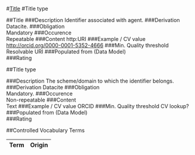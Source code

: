 #[Title](#title-1)
#Title type

##Title
###Description
Identifier associated with agent.
###Derivation
Datacite.
###Obligation	
Mandatory
###Occurence	
Repeatable
###Content 
http:URI 
###Example / CV value
http://orcid.org/0000-0001-5352-4666
###Min. Quality threshold	
Resolvable URI
###Populated from (Data Model)	
###Rating


##Title type

###Description
The scheme/domain to which the identifier belongs.
###Derivation
Datacite
###Obligation	
Mandatory.
###Occurence	
Non-repeatable
###Content	
Text
###Example / CV value
ORCID
###Min. Quality threshold
CV lookup?
###Populated from (Data Model)	
###Rating


##Controlled Vocabulary Terms

Term | Origin
-----|-------
